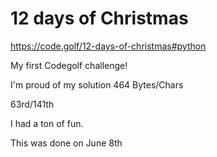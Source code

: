 # 12 days of Christmas
https://code.golf/12-days-of-christmas#python

My first Codegolf challenge!

I'm proud of my solution 464 Bytes/Chars

63rd/141th

I had a ton of fun.

This was done on June 8th
